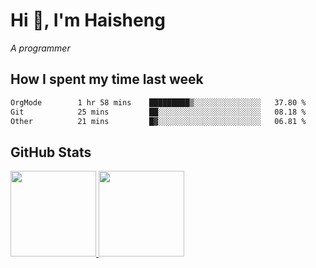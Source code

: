 
# Hi 👋, I'm Haisheng

*A programmer*

<!---
## What I'm reading

[Reading list](https://freizl.github.io/info/books.html)
-->

## How I spent my time last week

<!--START_SECTION:waka-->

```txt
OrgMode        1 hr 58 mins    █████████▒░░░░░░░░░░░░░░░   37.80 %
Git            25 mins         ██░░░░░░░░░░░░░░░░░░░░░░░   08.18 %
Other          21 mins         █▓░░░░░░░░░░░░░░░░░░░░░░░   06.81 %
```

<!--END_SECTION:waka-->

## GitHub Stats

<a href="https://github.com/hw202207">
  <img height="137px" src="https://github-readme-stats.vercel.app/api?username=freizl&hide_title=false&hide_border=true&show_icons=true&include_all_commits=true&count_private=true&line_height=21&theme=" />
  <img height="137px" src="https://github-readme-stats.vercel.app/api/top-langs/?username=freizl&hide_title=true&hide_border=true&layout=compact&langs_count=6&theme=" />
</a>
